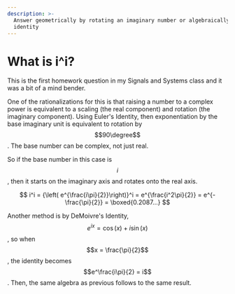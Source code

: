 ```yaml
---
description: >-
  Answer geometrically by rotating an imaginary number or algebraically by an
  identity
---
```


# What is i^i?

This is the first homework question in my Signals and Systems class and it was a bit of a mind bender.&#x20;

One of the rationalizations for this is that raising a number to a complex power is equivalent to a scaling (the real component) and rotation (the imaginary component). Using Euler's Identity, then exponentiation by the base imaginary unit is equivalent to rotation by $$90\degree$$. The base number can be complex, not just real.&#x20;

So if the base number in this case is $$i$$, then it starts on the imaginary axis and rotates onto the real axis.&#x20;

$$
i^i = {\left( e^{\frac{i\pi}{2}}\right)}^i = e^{\frac{i^2\pi}{2}} = e^{-\frac{\pi}{2}} = \boxed{0.2087...}
$$

Another method is by DeMoivre's Identity,  $$e^{ix} = \cos(x) + i\sin(x)$$, so when $$x = \frac{\pi}{2}$$, the identity becomes $$e^\frac{i\pi}{2} = i$$. Then, the same algebra as previous follows to the same result.&#x20;
